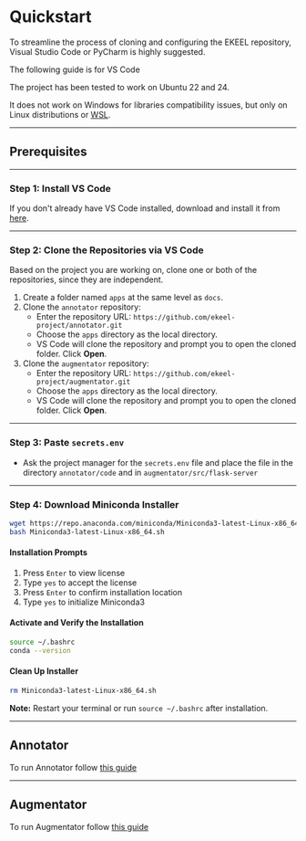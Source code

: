 # Quickstart

To streamline the process of cloning and configuring the EKEEL repository, Visual Studio Code or PyCharm is highly suggested.

The following guide is for VS Code

The project has been tested to work on Ubuntu 22 and 24.  

It does not work on Windows for libraries compatibility issues, but only on Linux distributions or [WSL](https://learn.microsoft.com/en-us/windows/wsl/about).


---
## Prerequisites
---

### **Step 1: Install VS Code**
If you don't already have VS Code installed, download and install it from [here](https://code.visualstudio.com/).

---
### **Step 2: Clone the Repositories via VS Code**
Based on the project you are working on, clone one or both of the repositories, since they are independent.

1. Create a folder named `apps` at the same level as `docs`.
2. Clone the `annotator` repository:
    - Enter the repository URL: `https://github.com/ekeel-project/annotator.git`
    - Choose the `apps` directory as the local directory.
    - VS Code will clone the repository and prompt you to open the cloned folder. Click **Open**.
3. Clone the `augmentator` repository:
    - Enter the repository URL: `https://github.com/ekeel-project/augmentator.git`
    - Choose the `apps` directory as the local directory.
    - VS Code will clone the repository and prompt you to open the cloned folder. Click **Open**.

---
### **Step 3: Paste `secrets.env`**
- Ask the project manager for the `secrets.env` file and place the file in the directory `annotator/code` and in `augmentator/src/flask-server`


---
### **Step 4: Download Miniconda Installer**
```bash
wget https://repo.anaconda.com/miniconda/Miniconda3-latest-Linux-x86_64.sh
bash Miniconda3-latest-Linux-x86_64.sh
```

#### Installation Prompts
1. Press `Enter` to view license
2. Type `yes` to accept the license
3. Press `Enter` to confirm installation location
4. Type `yes` to initialize Miniconda3

#### Activate and Verify the Installation
```bash
source ~/.bashrc
conda --version
```

#### Clean Up Installer
```bash
rm Miniconda3-latest-Linux-x86_64.sh
```

**Note:** Restart your terminal or run `source ~/.bashrc` after installation.

---
## Annotator

To run Annotator follow [this guide](../annotator/install)

---
## Augmentator

To run Augmentator follow [this guide](../augmentator/install)